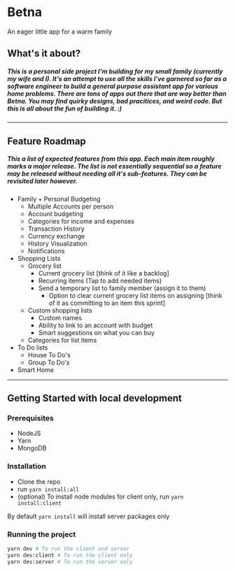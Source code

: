 # Betna

An eager little app for a warm family

## What's it about?

##### This is a personal side project I'm building for my small family (currently my wife and I). It's an attempt to use all the skills I've garnered so far as a software engineer to build a general purpose assistant app for various home problems. There are tons of apps out there that are way better than Betna. You may find quirky designs, bad pracitices, and weird code. But this is all about the fun of building it. :)

---

## Feature Roadmap

##### This a list of expected features from this app. Each main item roughly marks a major release. The list is not essentially sequential so a feature may be released without needing all it's sub-features. They can be revisited later however.

- Family + Personal Budgeting
  - Multiple Accounts per person
  - Account budgeting
  - Categories for income and expenses
  - Transaction History
  - Currency exchange
  - History Visualization
  - Notifications
- Shopping Lists
  - Grocery list
    - Current grocery list [think of it like a backlog]
    - Recurring items (Tap to add needed items)
    - Send a temporary list to family member (assign it to them)
      - Option to clear current grocery list items on assigning [think of it as committing to an item this sprint]
  - Custom shopping lists
    - Custom names
    - Ability to link to an account with budget
    - Smart suggestions on what you can buy
  - Categories for list items
- To Do lists
  - House To Do's
  - Group To Do's
- Smart Home

---

## Getting Started with local development

### Prerequisites

- NodeJS
- Yarn
- MongoDB

### Installation

- Clone the repo
- run `yarn install:all`
- (optional) To install node modules for client only, run `yarn install:client`

By default `yarn install` will install server packages only

### Running the project

```sh
yarn dev # To run the client and server
yarn dev:client # To run the client only
yarn dev:server # To run the server only
```
